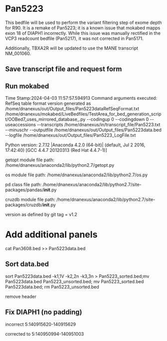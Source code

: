 # Pan5223
This bedfile will be used to perform the variant filtering step of exome depth for R90. It is a remake of Pan5223; it is a known issue that mokabed mapps exon 18 of DIAPH1 incorrectly. While this issue was manually rectified in the VCP3 readcount bedfile (Pan5217), it was not corrected in Pan5171.

Additionally, TBXA2R will be updated to use the MANE transcript NM_001060.

## Save transcript file and request form

## Run mokabed
Time Stamp:2024-04-03 11:57:57.594913
Command arguments executed:
RefSeq table format version generated as /home/dnanexus/out/Output_files/Pan5223dataRefSeqFormat.txt
/home/dnanexus/mokabed/LiveBedfiles/TestArea_for_bed_generation_script/OOBed7_uses_mirrored_database_.py --codingup 0 --codingdown 0 --useaccessions --transcripts /home/dnanexus/in/transcript_file/Pan5223.txt --minuschr --outputfile /home/dnanexus/out/Output_files/Pan5223data.bed --logfile /home/dnanexus/out/Output_files/Pan5223_LogFile.txt 

 Python version: 2.7.12 |Anaconda 4.2.0 (64-bit)| (default, Jul  2 2016, 17:42:40) 
[GCC 4.4.7 20120313 (Red Hat 4.4.7-1)]

 getopt module file path: /home/dnanexus/anaconda2/lib/python2.7/getopt.py

 os module file path: /home/dnanexus/anaconda2/lib/python2.7/os.py

 pd class file path: /home/dnanexus/anaconda2/lib/python2.7/site-packages/pandas/__init__.py

 cruzdb module file path: /home/dnanexus/anaconda2/lib/python2.7/site-packages/cruzdb/__init__.py

version as defined by git tag = v1.2

# Add additional panels
cat Pan3608.bed >> Pan5223data.bed

## Sort data.bed
sort Pan5223data.bed -k1,1V -k2,2n -k3,3n > Pan5223_sorted.bed;mv Pan5223data.bed Pan5223_unsorted.bed; mv Pan5223_sorted.bed Pan5223data.bed; rm Pan5223_unsorted.bed

remove header

## Fix DIAPH1 (no padding)
incorrect 5:140915620-140915629

corrected to  5:140950994-140951003


